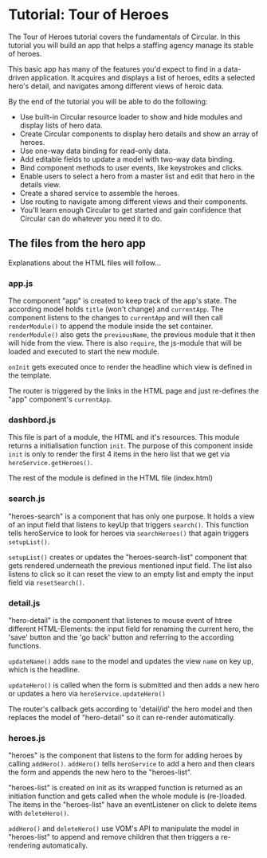 # Tutorial: Tour of Heroes

The Tour of Heroes tutorial covers the fundamentals of Circular.
In this tutorial you will build an app that helps a staffing agency manage its stable of heroes.

This basic app has many of the features you'd expect to find in a data-driven application. It acquires and displays a list of heroes, edits a selected hero's detail, and navigates among different views of heroic data.

By the end of the tutorial you will be able to do the following:

 - Use built-in Circular resource loader to show and hide modules and display lists of hero data.
 - Create Circular components to display hero details and show an array of heroes.
 - Use one-way data binding for read-only data.
 - Add editable fields to update a model with two-way data binding.
 - Bind component methods to user events, like keystrokes and clicks.
 - Enable users to select a hero from a master list and edit that hero in the details view.
 - Create a shared service to assemble the heroes.
 - Use routing to navigate among different views and their components.
 - You'll learn enough Circular to get started and gain confidence that Circular can do whatever you need it to do.


## The files from the hero app

Explanations about the HTML files will follow...

### app.js

The component "app" is created to keep track of the app's state.
The according model holds `title` (won't change) and `currentApp`.
The component listens to the changes to `currentApp` and will then
call `renderModule()` to append the module inside the set container.
`renderModule()` also gets the `previousName`, the previous module
that it then will hide from the view. There is also `require`, the
js-module that will be loaded and executed to start the new module.

`onInit` gets executed once to render the headline which view is
defined in the template.

The router is triggered by the links in the HTML page and just
re-defines the "app" component's `currentApp`.


### dashbord.js

This file is part of a module, the HTML and it's resources. This
module returns a initialisation function `init`. The purpose of
this component inside `init` is only to render the first 4 items
in the hero list that we get via `heroService.getHeroes()`.

The rest of the module is defined in the HTML file (index.html)


### search.js

"heroes-search" is a component that has only one purpose. It
holds a view of an input field that listens to keyUp that triggers
`search()`. This function tells heroService to look for heroes
via `searchHeroes()` that again triggers `setupList()`.

`setupList()` creates or updates the "heroes-search-list" component
that gets rendered underneath the previous mentioned input field.
The list also listens to click so it can reset the view to an empty
list and empty the input field via `resetSearch()`.


### detail.js

"hero-detail" is the component that listenes to mouse event of
htree different HTML-Elements: the input field for renaming the
current hero, the 'save' button and the 'go back' button and
referring to the according functions.

`updateName()` adds `name` to the model and updates the view
`name` on key up, which is the headline.

`updateHero()` is called when the form is submitted and then
adds a new hero or updates a hero via `heroService.updateHero()`

The router's callback gets according to 'detail/id' the hero model
and then replaces the model of "hero-detail" so it can re-render
automatically.


### heroes.js

"heroes" is the component that listens to the form for adding
heroes by calling `addHero()`.
`addHero()` tells `heroService` to add a hero and then clears
the form and appends the new hero to the "heroes-list".

"heroes-list" is created on init as its wrapped function is
returned as an initiation function and gets called when the
whole module is (re-)loaded.
The items in the "heroes-list" have an eventListener on click
to delete items with `deleteHero()`.

`addHero()` and `deleteHero()` use VOM's API to manipulate the
model in "heroes-list" to append and remove children that then
triggers a re-rendering automatically.

